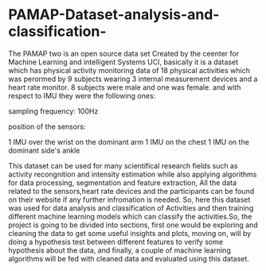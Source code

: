 # PAMAP-Dataset-analysis-and-classification-
The PAMAP two is an open source data set Created by the ceenter for Machine Learning and intelligent Systems UCI, basically it is a dataset which has physical activity monitoring data of 18 physical activities which was perormed by 9 subjects wearing 3 internal measurement devices and a heart rate monitor. 8 subjects were male and one was female. and with respect to IMU they were the following ones:

sampling frequency: 100Hz

position of the sensors:

1 IMU over the wrist on the dominant arm
1 IMU on the chest
1 IMU on the dominant side's ankle

This dataset can be used for many scientifical research fields such as activity recongnition and intensity estimation while also applying algorithms for data processing, segmentation and feature extraction, All the data related to the sensors,heart rate devices and the participants can be found on their website if any further infromation is needed. So, here this dataset was used for data analysis and classification of Activities and then training different machine learning models which can classify the activities.So, the project is going to be divided into sections, first one would be exploring and cleaning the data to get some useful insights and plots, moving on, will by doing a hypothesis test between different features to verify some hypothesis about the data, and finally, a couple of machine learning algorithms will be fed with cleaned data and evaluated using this dataset.
